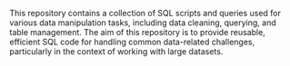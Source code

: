 This repository contains a collection of SQL scripts and queries used for various data manipulation tasks, including data cleaning, querying, and table management. The aim of this repository is to provide reusable, efficient SQL code for handling common data-related challenges, particularly in the context of working with large datasets.

